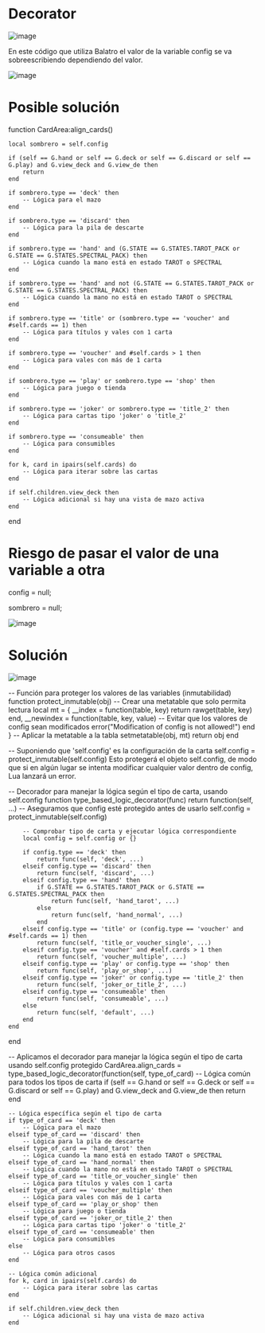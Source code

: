 # Decorator

![image](https://github.com/user-attachments/assets/c58bebc3-7556-4e4a-b356-63eb8960b37f)

En este código que utiliza Balatro el valor de la variable config se va sobreescribiendo dependiendo del valor.


![image](https://github.com/user-attachments/assets/13a8f7f5-eaa4-4d8e-bcfb-be46666ec310)


# Posible solución


function CardArea:align_cards()

    local sombrero = self.config

    if (self == G.hand or self == G.deck or self == G.discard or self == G.play) and G.view_deck and G.view_de then
        return
    end

    if sombrero.type == 'deck' then
        -- Lógica para el mazo
    end

    if sombrero.type == 'discard' then
        -- Lógica para la pila de descarte
    end

    if sombrero.type == 'hand' and (G.STATE == G.STATES.TAROT_PACK or G.STATE == G.STATES.SPECTRAL_PACK) then
        -- Lógica cuando la mano está en estado TAROT o SPECTRAL
    end

    if sombrero.type == 'hand' and not (G.STATE == G.STATES.TAROT_PACK or G.STATE == G.STATES.SPECTRAL_PACK) then
        -- Lógica cuando la mano no está en estado TAROT o SPECTRAL
    end

    if sombrero.type == 'title' or (sombrero.type == 'voucher' and #self.cards == 1) then
        -- Lógica para títulos y vales con 1 carta
    end

    if sombrero.type == 'voucher' and #self.cards > 1 then
        -- Lógica para vales con más de 1 carta
    end

    if sombrero.type == 'play' or sombrero.type == 'shop' then
        -- Lógica para juego o tienda
    end

    if sombrero.type == 'joker' or sombrero.type == 'title_2' then
        -- Lógica para cartas tipo 'joker' o 'title_2'
    end

    if sombrero.type == 'consumeable' then
        -- Lógica para consumibles
    end

    for k, card in ipairs(self.cards) do
        -- Lógica para iterar sobre las cartas
    end

    if self.children.view_deck then
        -- Lógica adicional si hay una vista de mazo activa
    end
end





# Riesgo de pasar el valor de una variable a otra

config = null;

sombrero = null;







![image](https://github.com/user-attachments/assets/468651fa-5b7d-475e-88c7-9fa686c88e75)



# Solución



![image](https://github.com/user-attachments/assets/d07dc35f-d9e9-47a3-86aa-a870b2ec67e9)








-- Función para proteger los valores de las variables (inmutabilidad)
function protect_inmutable(obj)
    -- Crear una metatable que solo permita lectura
    local mt = {
        __index = function(table, key)
            return rawget(table, key)
        end,
        __newindex = function(table, key, value)
            -- Evitar que los valores de config sean modificados
            error("Modification of config is not allowed!")
        end
    }
    -- Aplicar la metatable a la tabla
    setmetatable(obj, mt)
    return obj
end



-- Suponiendo que 'self.config' es la configuración de la carta
self.config = protect_inmutable(self.config)
Esto protegerá el objeto self.config, de modo que si en algún lugar se intenta modificar cualquier valor dentro de config, Lua lanzará un error.




-- Decorador para manejar la lógica según el tipo de carta, usando self.config
function type_based_logic_decorator(func)
    return function(self, ...)
        -- Aseguramos que config esté protegido antes de usarlo
        self.config = protect_inmutable(self.config)

        -- Comprobar tipo de carta y ejecutar lógica correspondiente
        local config = self.config or {}

        if config.type == 'deck' then
            return func(self, 'deck', ...)
        elseif config.type == 'discard' then
            return func(self, 'discard', ...)
        elseif config.type == 'hand' then
            if G.STATE == G.STATES.TAROT_PACK or G.STATE == G.STATES.SPECTRAL_PACK then
                return func(self, 'hand_tarot', ...)
            else
                return func(self, 'hand_normal', ...)
            end
        elseif config.type == 'title' or (config.type == 'voucher' and #self.cards == 1) then
            return func(self, 'title_or_voucher_single', ...)
        elseif config.type == 'voucher' and #self.cards > 1 then
            return func(self, 'voucher_multiple', ...)
        elseif config.type == 'play' or config.type == 'shop' then
            return func(self, 'play_or_shop', ...)
        elseif config.type == 'joker' or config.type == 'title_2' then
            return func(self, 'joker_or_title_2', ...)
        elseif config.type == 'consumeable' then
            return func(self, 'consumeable', ...)
        else
            return func(self, 'default', ...)
        end
    end
end


-- Aplicamos el decorador para manejar la lógica según el tipo de carta usando self.config protegido
CardArea.align_cards = type_based_logic_decorator(function(self, type_of_card)
    -- Lógica común para todos los tipos de carta
    if (self == G.hand or self == G.deck or self == G.discard or self == G.play) and G.view_deck and G.view_de then
        return
    end

    -- Lógica específica según el tipo de carta
    if type_of_card == 'deck' then
        -- Lógica para el mazo
    elseif type_of_card == 'discard' then
        -- Lógica para la pila de descarte
    elseif type_of_card == 'hand_tarot' then
        -- Lógica cuando la mano está en estado TAROT o SPECTRAL
    elseif type_of_card == 'hand_normal' then
        -- Lógica cuando la mano no está en estado TAROT o SPECTRAL
    elseif type_of_card == 'title_or_voucher_single' then
        -- Lógica para títulos y vales con 1 carta
    elseif type_of_card == 'voucher_multiple' then
        -- Lógica para vales con más de 1 carta
    elseif type_of_card == 'play_or_shop' then
        -- Lógica para juego o tienda
    elseif type_of_card == 'joker_or_title_2' then
        -- Lógica para cartas tipo 'joker' o 'title_2'
    elseif type_of_card == 'consumeable' then
        -- Lógica para consumibles
    else
        -- Lógica para otros casos
    end

    -- Lógica común adicional
    for k, card in ipairs(self.cards) do
        -- Lógica para iterar sobre las cartas
    end

    if self.children.view_deck then
        -- Lógica adicional si hay una vista de mazo activa
    end











